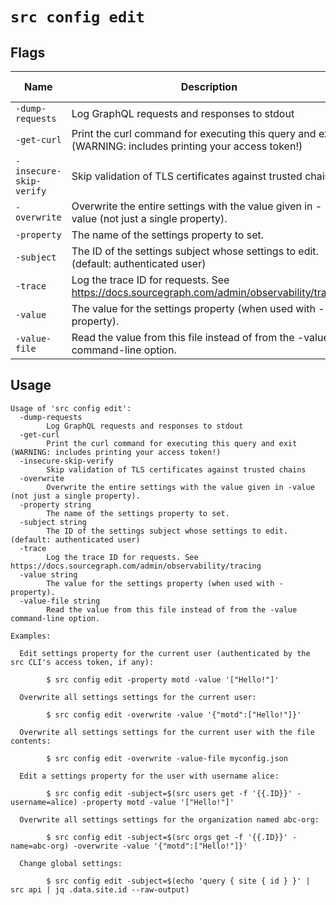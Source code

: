 # `src config edit`


## Flags

| Name | Description | Default Value |
|------|-------------|---------------|
| `-dump-requests` | Log GraphQL requests and responses to stdout | `false` |
| `-get-curl` | Print the curl command for executing this query and exit (WARNING: includes printing your access token!) | `false` |
| `-insecure-skip-verify` | Skip validation of TLS certificates against trusted chains | `false` |
| `-overwrite` | Overwrite the entire settings with the value given in -value (not just a single property). | `false` |
| `-property` | The name of the settings property to set. |  |
| `-subject` | The ID of the settings subject whose settings to edit. (default: authenticated user) |  |
| `-trace` | Log the trace ID for requests. See https://docs.sourcegraph.com/admin/observability/tracing | `false` |
| `-value` | The value for the settings property (when used with -property). |  |
| `-value-file` | Read the value from this file instead of from the -value command-line option. |  |


## Usage

```
Usage of 'src config edit':
  -dump-requests
    	Log GraphQL requests and responses to stdout
  -get-curl
    	Print the curl command for executing this query and exit (WARNING: includes printing your access token!)
  -insecure-skip-verify
    	Skip validation of TLS certificates against trusted chains
  -overwrite
    	Overwrite the entire settings with the value given in -value (not just a single property).
  -property string
    	The name of the settings property to set.
  -subject string
    	The ID of the settings subject whose settings to edit. (default: authenticated user)
  -trace
    	Log the trace ID for requests. See https://docs.sourcegraph.com/admin/observability/tracing
  -value string
    	The value for the settings property (when used with -property).
  -value-file string
    	Read the value from this file instead of from the -value command-line option.

Examples:

  Edit settings property for the current user (authenticated by the src CLI's access token, if any):

    	$ src config edit -property motd -value '["Hello!"]'

  Overwrite all settings settings for the current user:

    	$ src config edit -overwrite -value '{"motd":["Hello!"]}'

  Overwrite all settings settings for the current user with the file contents:

    	$ src config edit -overwrite -value-file myconfig.json

  Edit a settings property for the user with username alice:

    	$ src config edit -subject=$(src users get -f '{{.ID}}' -username=alice) -property motd -value '["Hello!"]'

  Overwrite all settings settings for the organization named abc-org:

    	$ src config edit -subject=$(src orgs get -f '{{.ID}}' -name=abc-org) -overwrite -value '{"motd":["Hello!"]}'

  Change global settings:

    	$ src config edit -subject=$(echo 'query { site { id } }' | src api | jq .data.site.id --raw-output)


```
	